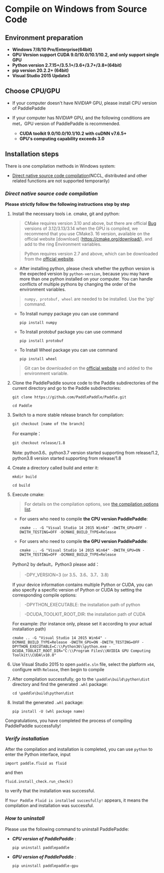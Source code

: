 # **Compile on Windows from Source Code**

## Environment preparation

* **Windows 7/8/10 Pro/Enterprise(64bit)**
* **GPU Version support CUDA 9.0/10.0/10.1/10.2, and only support single GPU**
* **Python version 2.7.15+/3.5.1+/3.6+/3.7+/3.8+(64bit)**
* **pip version 20.2.2+ (64bit)**
* **Visual Studio 2015 Update3**

## Choose CPU/GPU

* If your computer doesn't have NVIDIA® GPU, please install CPU version of PaddlePaddle

* If your computer has NVIDIA® GPU, and the following conditions are met，GPU version of PaddlePaddle is recommended.
    * **CUDA toolkit 9.0/10.0/10.1/10.2 with cuDNN v7.6.5+**
    * **GPU's computing capability exceeds 3.0**

## Installation steps

There is one compilation methods in Windows system:

* [Direct native source code compilation](#compile_from_host)(NCCL, distributed and other related functions are not supported temporarily)

<a name="win_source"></a>
### <span id="compile_from_host">***Direct native source code compilation***</span>

**Please strictly follow the following instructions step by step**

1. Install the necessary tools i.e. cmake, git and python:

    > CMake requires version 3.10 and above, but there are official [Bug](https://cmake.org/pipermail/cmake/2018-September/068195.html) versions of 3.12/3.13/3.14 when the GPU is compiled, we recommend that you use CMake3. 16 version, available on the official website [download] (https://cmake.org/download/), and add to the ring Environment variables.

    > Python requires version 2.7 and above,  which can be downloaded from the [official website](https://www.python.org/download/releases/2.7/).

    * After installing python, please check whether the python version is the expected version by `python-version`, because you may have more than one python installed on your computer. You can handle conflicts of multiple pythons by changing the order of the environment variables.

    > `numpy, protobuf, wheel` are needed to be installed. Use the 'pip' command.

    * To Install numpy package you can use command
        ```
        pip install numpy
        ```

    * To Install protobuf package you can use command
        ```
        pip install protobuf
        ```

    * To Install Wheel package you can use command
        ```
        pip install wheel
        ```

    > Git can be downloaded on the [official website](https://gitforwindows.org/) and added to the environment variable.

2. Clone the PaddlePaddle source code to the Paddle subdirectories of the current directory and go to the Paddle subdirectories:

    ```
    git clone https://github.com/PaddlePaddle/Paddle.git
    ```
    ```
    cd Paddle
    ```

3. Switch to a more stable release branch for compilation:

    ```
    git checkout [name of the branch]
    ```

    For example：

    ```
    git checkout release/1.8
    ```

    Note: python3.6、python3.7 version started supporting from release/1.2, python3.8 version started supporting from release/1.8

4. Create a directory called build and enter it:

    ```
    mkdir build
    ```
    ```
    cd build
    ```

5. Execute cmake:

    > For details on the compilation options, see [the compilation options list](../Tables.html/#Compile).
    * For users who need to compile **the CPU version PaddlePaddle**:

        ```
        cmake .. -G "Visual Studio 14 2015 Win64" -DWITH_GPU=OFF -DWITH_TESTING=OFF -DCMAKE_BUILD_TYPE=Release
        ```

    * For users who need to compile **the GPU version PaddlePaddle**:

        ```
        cmake .. -G "Visual Studio 14 2015 Win64" -DWITH_GPU=ON -DWITH_TESTING=OFF -DCMAKE_BUILD_TYPE=Release
        ```

    Python2 by default，Python3 please add：

    > -DPY_VERSION=3 (or 3.5、3.6、3.7、3.8)

    If your device information contains multiple Python or CUDA, you can also specify a specific version of Python or CUDA by setting the corresponding compile options:

    > -DPYTHON_EXECUTABLE: the installation path of python

    > -DCUDA_TOOLKIT_ROOT_DIR: the installation path of CUDA

    For example: (for instance only, please set it according to your actual installation path)

    ```
    cmake .. -G "Visual Studio 14 2015 Win64" -DCMAKE_BUILD_TYPE=Release -DWITH_GPU=ON -DWITH_TESTING=OFF -DPYTHON_EXECUTABLE=C:\\Python36\\python.exe -DCUDA_TOOLKIT_ROOT_DIR="C:\\Program Files\\NVIDIA GPU Computing Toolkit\\CUDA\v10.0"
    ```

6. Use Visual Studio 2015 to open `paddle.sln` file, select the platform `x64`, configure with `Release`, then begin to compile

7. After compilation successfully, go to the `\paddle\build\python\dist` directory and find the generated `.whl` package:

    ```
    cd \paddle\build\python\dist
    ```

8. Install the generated `.whl` package:

     ```
     pip install -U (whl package name)
     ```

Congratulations, you have completed the process of compiling PaddlePaddle successfully!

### ***Verify installation***

After the compilation and installation is completed, you can use `python` to enter the Python interface, input
```
import paddle.fluid as fluid
```
and then
```
fluid.install_check.run_check()
```
to verify that the installation was successful.

If `Your Paddle Fluid is installed succesfully!` appears, it means the compilation and installation was successful.


### ***How to uninstall***

Please use the following command to uninstall PaddlePaddle:

* ***CPU version of PaddlePaddle*** :
    ```
    pip uninstall paddlepaddle
    ```

* ***GPU version of PaddlePaddle*** :
    ```
    pip uninstall paddlepaddle-gpu
    ```
